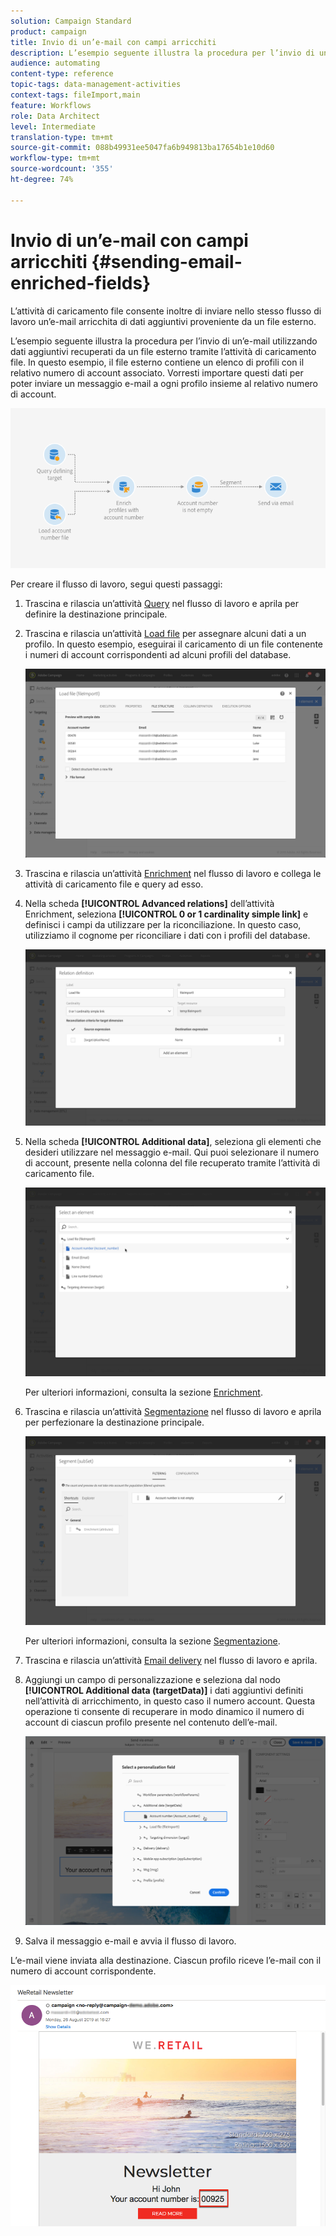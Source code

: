 ```yaml
---
solution: Campaign Standard
product: campaign
title: Invio di un’e-mail con campi arricchiti
description: L’esempio seguente illustra la procedura per l’invio di un’e-mail utilizzando dati aggiuntivi recuperati da un file esterno tramite l’attività di caricamento file.
audience: automating
content-type: reference
topic-tags: data-management-activities
context-tags: fileImport,main
feature: Workflows
role: Data Architect
level: Intermediate
translation-type: tm+mt
source-git-commit: 088b49931ee5047fa6b949813ba17654b1e10d60
workflow-type: tm+mt
source-wordcount: '355'
ht-degree: 74%

---
```



# Invio di un’e-mail con campi arricchiti {#sending-email-enriched-fields}

<!--A new example showing how to send an email containing additional data retrieved from a load file activity has been added. [Read more](example-2-email-with-enriched-fields)-->

L’attività di caricamento file consente inoltre di inviare nello stesso flusso di lavoro un’e-mail arricchita di dati aggiuntivi proveniente da un file esterno.

L’esempio seguente illustra la procedura per l’invio di un’e-mail utilizzando dati aggiuntivi recuperati da un file esterno tramite l’attività di caricamento file. In questo esempio, il file esterno contiene un elenco di profili con il relativo numero di account associato. Vorresti importare questi dati per poter inviare un messaggio e-mail a ogni profilo insieme al relativo numero di account.

![](assets/load_file_workflow_ex2.png)

Per creare il flusso di lavoro, segui questi passaggi:

1. Trascina e rilascia un’attività [Query](../../automating/using/query.md) nel flusso di lavoro e aprila per definire la destinazione principale.

   <!--The Query activity is presented in the [Query](../../automating/using/query.md) section.-->

1. Trascina e rilascia un’attività [Load file](../../automating/using/load-file.md) per assegnare alcuni dati a un profilo. In questo esempio, eseguirai il caricamento di un file contenente i numeri di account corrispondenti ad alcuni profili del database.

   ![](assets/load_file_activity.png)

1. Trascina e rilascia un’attività [Enrichment](../../automating/using/enrichment.md) nel flusso di lavoro e collega le attività di caricamento file e query ad esso.

1. Nella scheda **[!UICONTROL Advanced relations]** dell’attività Enrichment, seleziona **[!UICONTROL 0 or 1 cardinality simple link]** e definisci i campi da utilizzare per la riconciliazione. In questo caso, utilizziamo il cognome per riconciliare i dati con i profili del database.

   ![](assets/load_file_enrichment_relation.png)

1. Nella scheda **[!UICONTROL Additional data]**, seleziona gli elementi che desideri utilizzare nel messaggio e-mail. Qui puoi selezionare il numero di account, presente nella colonna del file recuperato tramite l’attività di caricamento file.

   ![](assets/load_file_enrichment_select_element.png)

   <!--![](assets/load_file_enrichment_additional_data.png)-->

   Per ulteriori informazioni, consulta la sezione [Enrichment](../../automating/using/enrichment.md).

1. Trascina e rilascia un’attività [Segmentazione](../../automating/using/segmentation.md) nel flusso di lavoro e aprila per perfezionare la destinazione principale.

   ![](assets/load_file_segmentation.png)

   Per ulteriori informazioni, consulta la sezione [Segmentazione](../../automating/using/segmentation.md).

1. Trascina e rilascia un’attività [Email delivery](../../automating/using/email-delivery.md) nel flusso di lavoro e aprila.

   <!--The Email delivery activity is presented in the [Email delivery](../../automating/using/email-delivery.md) section.-->

1. Aggiungi un campo di personalizzazione e seleziona dal nodo **[!UICONTROL Additional data (targetData)]** i dati aggiuntivi definiti nell’attività di arricchimento, in questo caso il numero account. Questa operazione ti consente di recuperare in modo dinamico il numero di account di ciascun profilo presente nel contenuto dell’e-mail.

   ![](assets/load_file_perso_field.png)

1. Salva il messaggio e-mail e avvia il flusso di lavoro.

L’e-mail viene inviata alla destinazione. Ciascun profilo riceve l’e-mail con il numero di account corrispondente.

![](assets/load_file_email.png)
